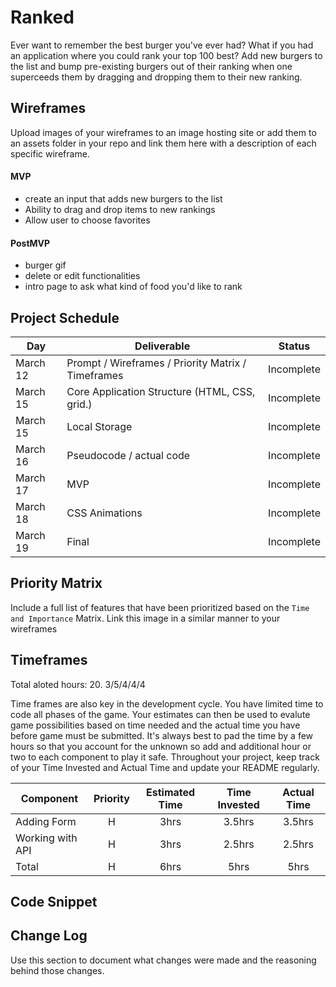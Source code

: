 # Ranked

Ever want to remember the best burger you've ever had? What if you had an application where you could rank your top 100 best? Add new burgers to the list and bump pre-existing burgers out of their ranking when one superceeds them by dragging and dropping them to their new ranking. 


## Wireframes

Upload images of your wireframes to an image hosting site or add them to an assets folder in your repo and link them here with a description of each specific wireframe.


#### MVP 

- create an input that adds new burgers to the list  
- Ability to drag and drop items to new rankings 
- Allow user to choose favorites 

#### PostMVP  

- burger gif
- delete or edit functionalities
- intro page to ask what kind of food you'd like to rank

## Project Schedule

|  Day | Deliverable | Status
|---|---| ---|
|March 12| Prompt / Wireframes / Priority Matrix / Timeframes | Incomplete
|March 15| Core Application Structure (HTML, CSS, grid.) | Incomplete
|March 15| Local Storage | Incomplete
|March 16| Pseudocode / actual code | Incomplete
|March 17| MVP | Incomplete
|March 18| CSS Animations | Incomplete
|March 19| Final | Incomplete


## Priority Matrix

Include a full list of features that have been prioritized based on the `Time and Importance` Matrix.  Link this image in a similar manner to your wireframes

## Timeframes
Total aloted hours: 20. 3/5/4/4/4 

Time frames are also key in the development cycle.  You have limited time to code all phases of the game.  Your estimates can then be used to evalute game possibilities based on time needed and the actual time you have before game must be submitted. It's always best to pad the time by a few hours so that you account for the unknown so add and additional hour or two to each component to play it safe. Throughout your project, keep track of your Time Invested and Actual Time and update your README regularly.

| Component | Priority | Estimated Time | Time Invested | Actual Time |
| --- | :---: |  :---: | :---: | :---: |
| Adding Form | H | 3hrs| 3.5hrs | 3.5hrs |
| Working with API | H | 3hrs| 2.5hrs | 2.5hrs |
| Total | H | 6hrs| 5hrs | 5hrs |

## Code Snippet



## Change Log
 Use this section to document what changes were made and the reasoning behind those changes.  
